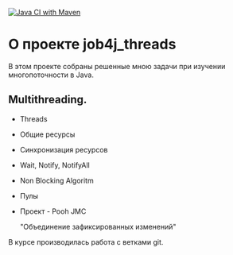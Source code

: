 [![Java CI with Maven](https://github.com/Quertte/job4j_threads/actions/workflows/maven.yml/badge.svg)](https://github.com/Quertte/job4j_threads/actions/workflows/maven.yml)


# О проекте job4j_threads

В этом проекте собраны решенные мною задачи при изучении многопоточности в Java.

## Multithreading.

- Threads
- Общие ресурсы
- Синхронизация ресурсов
- Wait, Notify, NotifyAll
- Non Blocking Algoritm
- Пулы
- Проект - Pooh JMC

  "Объединение зафиксированных изменений"

В курсе производилась работа с ветками git.